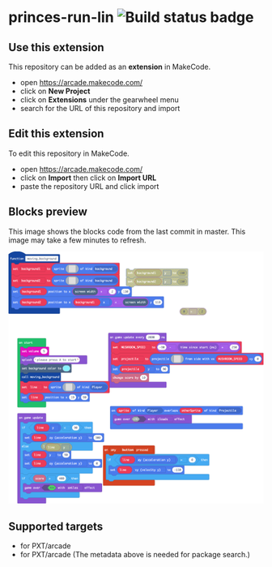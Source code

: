 # princes-run-lin ![Build status badge](https://github.com/ursu0258/princes-run-lin/workflows/MakeCode/badge.svg)



## Use this extension

This repository can be added as an **extension** in MakeCode.

* open https://arcade.makecode.com/
* click on **New Project**
* click on **Extensions** under the gearwheel menu
* search for the URL of this repository and import

## Edit this extension

To edit this repository in MakeCode.

* open https://arcade.makecode.com/
* click on **Import** then click on **Import URL**
* paste the repository URL and click import

## Blocks preview

This image shows the blocks code from the last commit in master.
This image may take a few minutes to refresh.

![A rendered view of the blocks](https://github.com/ursu0258/princes-run-lin/raw/master/.makecode/blocks.png)

## Supported targets

* for PXT/arcade
* for PXT/arcade
(The metadata above is needed for package search.)

